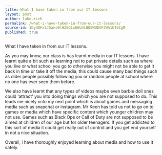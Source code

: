 ```yaml
---
title: What I have taken in from our IT lessons
layout: post
author: luke.rich
permalink: /what-i-have-taken-in-from-our-it-lessons/
source-id: 1Dy4OFxSJ5ako9lHZ5G1x0WLHLNQ8WUDVFJWA1UTeCgM
published: true
---
```

What I have taken in from our IT lessons.

As you may know, our class is has learnt media in our IT lessons. I have learnt quite a bit such as learning not to put private details such as where you live or what school you go to otherwise you might not be able to get it back in time or take it off the media; this could cause many bad things such as older people possibly following you or random people at school where no one has ever seen them before. 

We also have learnt that any types of videos maybe even barbie doll ones could 'attract' you into doing things which you are not supposed to do. This leads me nicely onto my next point which is about games and messaging media such as snapchat or instagram. Mr Keen has told us not to go on to games or media which have specific content which younger children may not use. Games such as Black Ops or Call of Duty are not supposed to be aimed at children of our age but for older teenagers. If you get addicted to this sort of media it could get really out of control and you get end yourself in not a nice situation. 

Overall, I have thoroughly enjoyed learning about media and how to use it safely.

 

